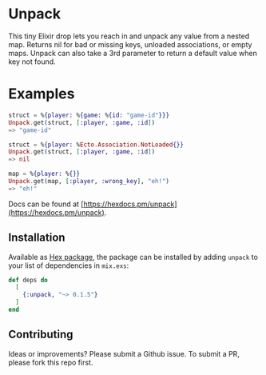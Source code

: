# Unpack

This tiny Elixir drop lets you reach in and unpack any value from a nested map. Returns nil for bad or missing keys, unloaded associations, or empty maps. Unpack can also take a 3rd parameter to return a default value when key not found.

# Examples
```elixir
struct = %{player: %{game: %{id: "game-id"}}}
Unpack.get(struct, [:player, :game, :id])
=> "game-id"

struct = %{player: %Ecto.Association.NotLoaded{}}
Unpack.get(struct, [:player, :game, :id])
=> nil

map = %{player: %{}}
Unpack.get(map, [:player, :wrong_key], "eh!")
=> "eh!"
```
Docs can be found at [https://hexdocs.pm/unpack](https://hexdocs.pm/unpack).

## Installation

Available as [Hex package](https://hex.pm/packages/unpack), the package can be installed by adding `unpack` to your list of dependencies in `mix.exs`:

```elixir
def deps do
  [
    {:unpack, "~> 0.1.5"}
  ]
end
```

## Contributing
Ideas or improvements? Please submit a Github issue.
To submit a PR, please fork this repo first.
